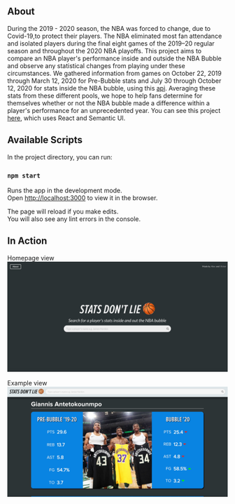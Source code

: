 ## About
During the 2019 - 2020 season, the NBA was forced to change, due to Covid-19,to protect their players. The NBA eliminated most fan attendance and isolated players during the final eight games of the 2019–20 regular season and throughout the 2020 NBA playoffs. This project aims to compare an NBA player's performance inside and outside the NBA Bubble and observe any statistical changes from playing under these circumstances. We gathered information from games on October 22, 2019 through March 12, 2020 for Pre-Bubble stats and July 30 through October 12, 2020 for stats inside the NBA bubble, using this [api](https://balldontlie.io). Averaging these stats from these different pools, we hope to help fans determine for themselves whether or not the NBA bubble made a difference within a player's performance for an unprecedented year. You can see this project [here](https://statsdontlie.net), which uses React and Semantic UI.

## Available Scripts

In the project directory, you can run:

### `npm start`

Runs the app in the development mode.<br />
Open [http://localhost:3000](http://localhost:3000) to view it in the browser.

The page will reload if you make edits.<br />
You will also see any lint errors in the console.

## In Action
Homepage view
![Homepage](src/static/Homepage.jpeg)

Example view
![Example](src/static/Example.jpeg)

